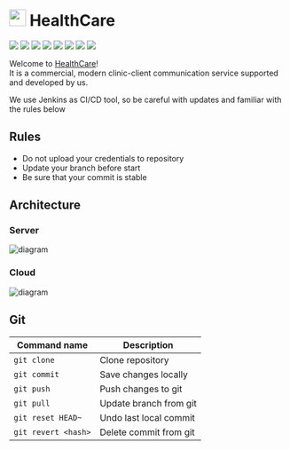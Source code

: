 # <img src="https://i.ibb.co/7GMfg6p/medicine.png" alt="medicine" width="30px"> HealthCare
![](https://img.shields.io/badge/python-3.8-success?logo=python&logoColor=white) ![](https://img.shields.io/badge/django-3.1-green?logo=django&logoColor=white) ![](https://img.shields.io/badge/postgresql-13.0-blue?logo=postgresql&logoColor=white) ![](https://img.shields.io/badge/react-16.3-deepskyblue?logo=react&logoColor=white) ![](https://img.shields.io/badge/ubuntu-18.04-red?logo=ubuntu&logoColor=white) ![](https://img.shields.io/badge/jenkins-2.26-red?logo=jenkins&logoColor=white) ![](https://img.shields.io/badge/aws_cli-2.0-orange?logo=amazon-aws&logoColor=white) ![](https://img.shields.io/badge/terraform-0.14-blueviolet?logo=terraform&logoColor=white)

Welcome to [HealthCare](http://35.159.23.122/)!  
It is a commercial, modern clinic-client communication service supported and developed by us.

We use Jenkins as CI/CD tool, so be careful with updates and familiar with the rules below

## Rules
* Do not upload your credentials to repository
* Update your branch before start
* Be sure that your commit is stable

## Architecture

### Server
<img src="https://i.ibb.co/qmNYdGH/django.png" alt="diagram">

### Cloud
<img src="https://i.ibb.co/4SDmVGQ/diagram.png" alt="diagram">

## Git
| Command name        | Description              |
| ------------------- | ------------------------ |
| `git clone`         | Clone repository         |
| `git commit`        | Save changes locally     |
| `git push`          | Push changes to git      |
| `git pull`          | Update branch from git   |
| `git reset HEAD~`   | Undo last local commit   |
| `git revert <hash>` | Delete commit from git   |
